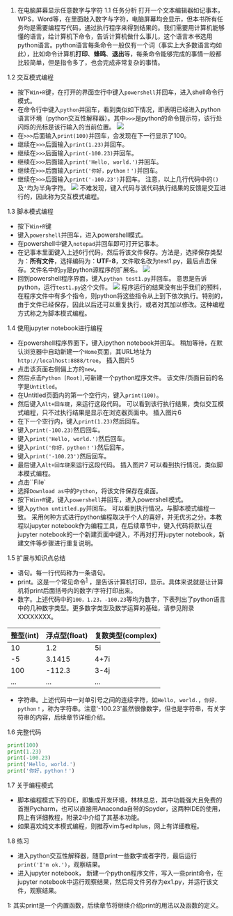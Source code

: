  1. 在电脑屏幕显示任意数字与字符
 1.1 任务分析
打开一个文本编辑器如记事本，WPS，Word等，在里面敲入数字与字符，电脑屏幕均会显示，但本书所有任务均是需要编程写代码，通过执行程序来得到结果的。我们需要用计算机能够懂的语言，给计算机下命令，告诉计算机做什么事儿，这个语言本书选用python语言。python语言每条命令一般仅有一个词（事实上大多数语言均如此），比如命令计算机**打印**、**蜂鸣**、**退出**等，每条命令能够完成的事情一般都比较简单，但是指令多了，也会完成非常复杂的事情。

 1.2 交互模式编程

 - 按下`Win+R`键，在打开的界面空行中键入`powershell`并回车，进入shell命令行模式。
 - 在命令行中键入`python`并回车，看到类似如下情况，即表明已经进入python语言环境（python交互性解释器）。其中`>>>`是python的命令提示符，该行处闪烁的光标是该行输入的当前位置。
![](https://liupengyuan.github.io/pic/1.jpg)
 - 在`>>>`后面输入`print(100)`并回车，会发现在下一行显示了100。
 - 继续在`>>>`后面输入`print(1.23)`并回车。  
 - 继续在`>>>`后面输入`print(-100.23)`并回车。  
 - 继续在`>>>`后面输入`print('Hello, world.')`并回车。  
 - 继续在`>>>`后面输入`print('你好，python！')`并回车。
 - 继续在`>>>`后面输入`print('-100.23')`并回车。 
注意，以上几行代码中的`()`及`'`均为半角字符。
![](https://liupengyuan.github.io/pic/2.jpg)
不难发现，键入代码与该代码执行结果的反馈是交互进行的，因此称为交互模式编程。

 1.3 脚本模式编程
 - 按下`Win+R`键
 - 键入`powershell`并回车，进入powershell模式。
 - 在powershell中键入`notepad`并回车即可打开记事本。
 - 在记事本里面键入上述6行代码，然后将该文件保存。方法是，选择保存类型为：**所有文件**，选择编码为：**UTF-8**，文件取名改为test1.py，最后点击保存。文件名中的`py`是python源程序的扩展名。
![](https://liupengyuan.github.io/pic/3.jpg)
 - 回到powershell程序界面，键入`python test1.py`并回车。
意思是告诉python，运行`test1.py`这个文件。
![](https://liupengyuan.github.io/pic/4.jpg)
程序运行的结果没有出乎我们的预料，在程序文件中有多个指令，则python将这些指令从上到下依次执行。特别的，由于文件已经保存，因此以后还可以重复执行，或者对其加以修改。这种编程方式称之为脚本模式编程。  

 1.4 使用jupyter notebook进行编程
 - 在powershell程序界面下，键入ipython notebook并回车。
稍加等待，在默认浏览器中自动新建一个`Home`页面，其URL地址为`http://localhost:8888/tree`。
插入图片5
 - 点击该页面右侧偏上方的`new`。
 - 然后点击`Python [Root]`,可新建一个python程序文件。
该文件/页面目前的名字是`Untitled`。
 - 在Untitled页面内的第一个空行内，键入`print(100)`。
 - 然后键入`Alt+回车键`，来运行这段代码。
可以看到该行执行结果，类似交互模式编程，只不过执行结果是显示在浏览器页面中。
插入图片6
 - 在下一个空行内，键入`print(1.23)`然后回车。
 - 键入`print(-100.23)`然后回车。
 - 键入`print('Hello, world.')`然后回车。
 - 键入`print('你好，python！')`然后回车。
 - 键入`print('-100.23')`然后回车。
 - 最后键入`Alt+回车键`来运行这段代码。
插入图片7
可以看到执行情况，类似脚本模式编程。
 - 点击``File`
 - 选择`Download as`中的`Python`，将该文件保存在桌面。
 - 按下`Win+R`键，键入`powershell`并回车，进入powershell模式。
 - 键入`python untitled.py`并回车。
可以看到执行情况，与脚本模式编程一致。
采用何种方式进行python编程取决于个人的喜好，并无优劣之分。本教程以jupyter notebook作为编程工具，在后续章节中，键入代码将默认在jupyter notebook的一个新建页面中键入，不再对打开jupyter notebook，新建文件等步骤进行重复说明。

 1.5 扩展与知识点总结
 - 语句。每一行代码称为一条语句。
 - print。这是一个常见命令<sup>[1](#myfootnote1)</sup> ，是告诉计算机打印，显示。具体来说就是让计算机将print后面括号内的数字/字符打印出来。
 - 数字。上述代码中的`100，1.23，-100.23`等均为数字，下表列出了python语言中的几种数字类型。更多数字类型及数学运算的基础，请参见附录XXXXXXXX。
 
 整型(int)|浮点型(float)|复数类型(complex)|
 ---|---|---
 10|1.2|5i
-5|3.1415|4+7i
100|-112.3|3-4j
...|...|...


 - 字符串。上述代码中一对单引号之间的连续字符，如`Hello, world.`，`你好，python！`，称为字符串。注意'-100.23'虽然很像数字，但也是字符串，有关字符串的内容，后续章节详细介绍。

 1.6 完整代码
``` python
print(100)
print(1.23)
print(-100.23)
print('Hello, world.')
print('你好，python！')
```
 1.7 关于编程模式
 - 脚本编程模式下的IDE，即集成开发环境，林林总总，其中功能强大且免费的首推Pycharm，也可以直接用Anaconda自带的Spyder，这两种IDE的使用，网上有详细教程，附录2中介绍了其基本功能。  
- 如果喜欢纯文本模式编程，则推荐vim与editplus，网上有详细教程。

 1.8 练习
 - 进入python交互性解释器，随意print一些数字或者字符，最后运行`print('I'm ok.')`，观察结果。
 - 进入jupyter notebook， 新建一个python程序文件，写入一些print命令，在jupyter notebook中运行观察结果，然后将文件另存为ex1.py，并运行该文件，观察结果。

<a name="myfootnote1">1</a>: 其实print是一个内置函数，后续章节将继续介绍print的用法以及函数的定义。
